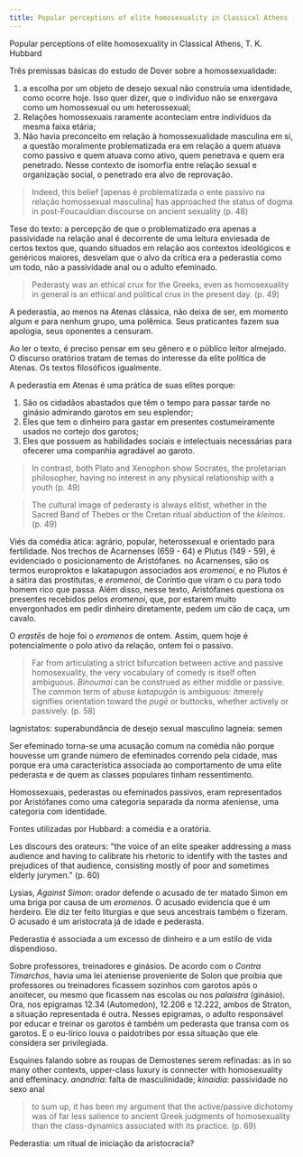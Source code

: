 ```yaml
---
title: Popular perceptions of elite homosexuality in Classical Athens - compte rendu
---
```


Popular perceptions of elite homosexuality in Classical Athens, T. K. Hubbard

Três premissas básicas do estudo de Dover sobre a homossexualidade: 
1. a escolha por um objeto de desejo sexual não construía uma identidade, como ocorre hoje. Isso quer dizer, que o indivíduo não se enxergava como um homossexual ou um heterossexual;
2. Relações homossexuais raramente aconteciam entre indivíduos da mesma faixa etária; 
3. Não havia preconceito em relação à homossexualidade masculina em si, a questão moralmente problematizada era em relação a quem atuava como passivo e quem atuava como ativo, quem penetrava e quem era penetrado. Nesse contexto de isomorfia entre relação sexual e organização social, o penetrado era alvo de reprovação.

> Indeed, this belief \[apenas é problematizada o ente passivo na relação homossexual masculina] has approached the status of dogma in post-Foucauldian discourse on ancient sexuality (p. 48)

Tese do texto: a percepção de que o problematizado era apenas a passividade na relação anal é decorrente de uma leitura enviesada de certos textos que, quando situados em relação aos contextos ideológicos e genéricos maiores, desvelam que o alvo da crítica era a pederastia como um todo, não a passividade anal ou o adulto efeminado.

> Pederasty was an ethical crux for the Greeks, even as homosexuality in general is an ethical and political crux in the present day. (p. 49)

A pederastia, ao menos na Atenas clássica, não deixa de ser, em momento algum e para nenhum grupo, uma polêmica. Seus praticantes fazem sua apologia, seus oponentes a censuram.

Ao ler o texto, é preciso pensar em seu gênero e o público leitor almejado. O discurso oratórios tratam de temas do interesse da elite política de Atenas. Os textos filosóficos igualmente.

A pederastia em Atenas é uma prática de suas elites porque:
1. São os cidadãos abastados que têm o tempo para passar tarde no ginásio admirando garotos em seu esplendor; 
2. Eles que  tem o dinheiro para gastar em presentes costumeiramente usados no cortejo dos garotos; 
3. Eles que possuem as habilidades sociais e intelectuais necessárias para ofecerer uma companhia agradável ao garoto.

> In contrast, both Plato and Xenophon show Socrates, the proletarian philosopher, having no interest in any physical relationship with a youth (p. 49)

> The cultural image of pederasty is always elitist, whether in the Sacred Band of Thebes or the Cretan ritual abduction of the <em>kleinos</em>. (p. 49)

Viés da comédia ática: agrário, popular, heterossexual e orientado para fertilidade. 
Nos trechos de Acarnenses (659 - 64) e Plutus (149 - 59), é evidenciado o posicionamento de Aristófanes. no Acarnenses, são os termos europroktos e lakatapugon associados aos <em>eromenoi</em>, e no Plutos é a sátira das prostitutas, e <em>eromenoi</em>, de Coríntio que viram o cu para todo homem rico que passa. Além disso, nesse texto, Aristófanes questiona os presentes recebidos pelos <em>eromenoi</em>, que, por estarem muito envergonhados em pedir dinheiro diretamente, pedem um cão de caça, um cavalo.

O <em>erastēs</em> de hoje foi o <em>eromenos</em> de ontem. Assim, quem hoje é potencialmente o polo ativo da relação, ontem foi o passivo.

> Far from articulating a strict bifurcation between active and passive homosexuality, the very vocabulary of comedy is itself often ambiguous. <em>Binoumai</em> can be construed as either middle or passive. The common term of abuse <em>katapugōn</em> is ambiguous: itmerely signifies orientation toward the <em>pugē</em> or buttocks, whether actively or passively. (p. 58)

lagnistatos: superabundância de desejo sexual masculino
lagneia: semen

Ser efeminado torna-se uma acusação comum na comédia não porque houvesse um grande número de efeminados correndo pela cidade, mas porque era uma característica associada ao comportamento de uma elite pederasta e de quem as classes populares tinham ressentimento.

Homossexuais, pederastas ou efeminados passivos, eram representados por Aristófanes como uma categoria separada da norma ateniense, uma categoria com identidade.

Fontes utilizadas por Hubbard: a comédia e a oratória.

Les discours des orateurs: "the voice of an elite speaker addressing a mass audience and having to calibrate his rhetoric to identify with the tastes and prejudices of that audience, consisting mostly of poor and sometimes elderly jurymen." (p. 60)

Lysias, <em>Against Simon</em>: orador defende o acusado de ter matado Simon em uma briga por causa de um <em>eromenos</em>. O acusado evidencia que é um herdeiro. Ele diz ter feito liturgias e que seus ancestrais também o fizeram. O acusado é um aristocrata já de idade e pederasta.

Pederastia é associada a um excesso de dinheiro e a um estilo de vida dispendioso.

Sobre professores, treinadores e ginásios. De acordo com o <em>Contra Timarchos</em>, havia uma lei ateniense proveniente de Solon que proibia que professores ou treinadores ficassem sozinhos com garotos após o anoitecer, ou mesmo que ficassem nas escolas ou nos <em>palaistra</em> (ginásio). Ora, nos epigramas 12.34 (Automedon), 12.206 e 12.222, ambos de Straton, a situação representada é outra. Nesses epigramas, o adulto responsável por educar e treinar os garotos é também um pederasta que transa com os garotos. E o eu-lírico louva o paidotribes por essa situação que ele considera ser privilegiada.

Esquines falando sobre as roupas de Demostenes serem refinadas: as in so many other contexts, upper-class luxury is connecter with homosexuality and effeminacy. 
<em>anandria</em>: falta de masculinidade; 
<em>kinaidia</em>: passividade no sexo anal

> to sum up, it has been my argument that the active/passive dichotomy was of far less salience to ancient Greek judgments of homosexuality than the class-dynamics associated with its practice. (p. 69)

Pederastia: um ritual de iniciação da aristocracia?

